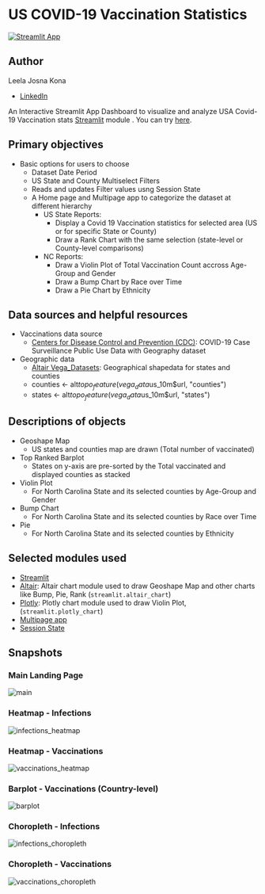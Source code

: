 
# US COVID-19 Vaccination Statistics
[![Streamlit App](https://static.streamlit.io/badges/streamlit_badge_black_white.svg)](https://uscovid19vaccine-stats.streamlit.app/)


## Author

Leela Josna Kona
- [LinkedIn](https://www.linkedin.com/in/lkona/)




An Interactive Streamlit App Dashboard to visualize and analyze USA Covid-19 Vaccination stats [Streamlit](https://www.streamlit.io) module .
You can try [here](https://uscovid19vaccine-stats.streamlit.app/).

## Primary objectives
* Basic options for users to choose
  * Dataset Date Period
  * US State and County Multiselect Filters
  * Reads and updates Filter values usng Session State
  * A Home page and Multipage app to categorize the dataset at different hierarchy
     * US State Reports:
       * Display a Covid 19 Vaccination statistics for selected area (US or for specific State or County)
       * Draw a Rank Chart with the same selection (state-level or County-level comparisons)
     * NC Reports:
       * Draw a Violin Plot of Total Vaccination Count accross Age-Group and Gender
       * Draw a Bump Chart by Race over Time
       * Draw a Pie Chart by Ethnicity

## Data sources and helpful resources
* Vaccinations data source
  * [Centers for Disease Control and Prevention (CDC)](https://data.cdc.gov/Case-Surveillance/COVID-19-Case-Surveillance-Public-Use-Data-with-Ge/n8mc-b4w4/about_data): COVID-19 Case Surveillance Public Use Data with Geography dataset
* Geographic data
  * [Altair Vega_Datasets]([http://naturalearthdata.com/](https://cdn.jsdelivr.net/npm/vega-datasets@v1.29.0/data/us-10m.json#)): Geographical shapedata for states and counties
  * counties <- alt$topo_feature(vega_data$us_10m$url, "counties")
  * states <- alt$topo_feature(vega_data$us_10m$url, "states")

## Descriptions of objects
* Geoshape Map
  * US states and counties map are drawn (Total number of vaccinated)
* Top Ranked Barplot
  * States on y-axis are pre-sorted by the Total vaccinated and displayed counties as stacked
* Violin Plot
  * For North Carolina State and its selected counties by Age-Group and Gender
* Bump Chart
  * For North Carolina State and its selected counties by Race over Time
* Pie
  * For North Carolina State and its selected counties by Ethnicity
    
## Selected modules used
  * [Streamlit](https://www.streamlit.io)
  * [Altair](http://altair-viz.github.io/): Altair chart module used to draw Geoshape Map and other charts like Bump, Pie, Rank  (`streamlit.altair_chart`)
  * [Plotly](https://plotly.com/): Plotly chart module used to draw Violin Plot, (`streamlit.plotly_chart`)
  * [Multipage app](https://docs.streamlit.io/library/get-started/multipage-apps)
  * [Session State](https://docs.streamlit.io/library/api-reference/session-state)


## Snapshots
### Main Landing Page
![main](https://github.com/staedi/Streamlit_nCov19/raw/master/samples/main_v2.png)

### Heatmap - Infections
![infections_heatmap](https://github.com/staedi/Streamlit_nCov19/raw/master/samples/heatmap_infections.png)

### Heatmap - Vaccinations
![vaccinations_heatmap](https://github.com/staedi/Streamlit_nCov19/raw/master/samples/heatmap_vaccinations.png)

### Barplot - Vaccinations (Country-level)
![barplot](https://github.com/staedi/Streamlit_nCov19/raw/master/samples/stackedbar_vaccinations.png)

### Choropleth - Infections
![infections_choropleth](https://github.com/staedi/Streamlit_nCov19/raw/master/samples/choropleth_infections.png)

### Choropleth - Vaccinations
![vaccinations_choropleth](https://github.com/staedi/Streamlit_nCov19/raw/master/samples/choropleth_vaccinations.png)

